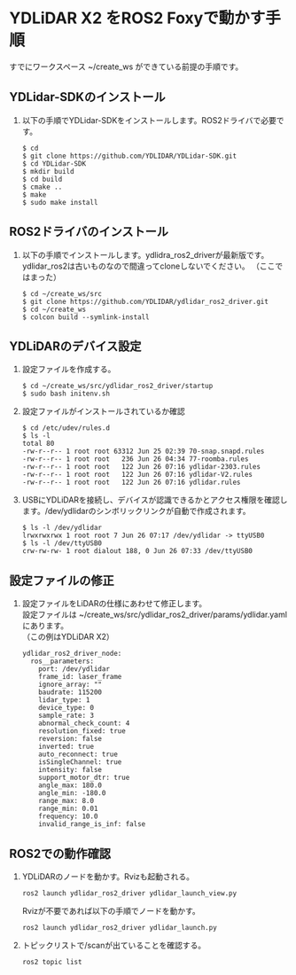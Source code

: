 # YDLiDAR X2 をROS2 Foxyで動かす手順

すでにワークスペース ~/create_ws ができている前提の手順です。

## YDLidar-SDKのインストール

1. 以下の手順でYDLidar-SDKをインストールします。ROS2ドライバで必要です。
    ```
    $ cd
    $ git clone https://github.com/YDLIDAR/YDLidar-SDK.git
    $ cd YDLidar-SDK
    $ mkdir build 
    $ cd build 
    $ cmake ..
    $ make 
    $ sudo make install 
    ```
## ROS2ドライバのインストール

1. 以下の手順でインストールします。ydlidra_ros2_driverが最新版です。ydlidar_ros2は古いものなので間違ってcloneしないでください。 （ここではまった）
    ```
    $ cd ~/create_ws/src
    $ git clone https://github.com/YDLIDAR/ydlidar_ros2_driver.git
    $ cd ~/create_ws
    $ colcon build --symlink-install
    ```
## YDLiDARのデバイス設定

1. 設定ファイルを作成する。
    ```
    $ cd ~/create_ws/src/ydlidar_ros2_driver/startup
    $ sudo bash initenv.sh 
    ```
1. 設定ファイルがインストールされているか確認
    ```
    $ cd /etc/udev/rules.d
    $ ls -l 
    total 80
    -rw-r--r-- 1 root root 63312 Jun 25 02:39 70-snap.snapd.rules
    -rw-r--r-- 1 root root   236 Jun 26 04:34 77-roomba.rules
    -rw-r--r-- 1 root root   122 Jun 26 07:16 ydlidar-2303.rules
    -rw-r--r-- 1 root root   122 Jun 26 07:16 ydlidar-V2.rules
    -rw-r--r-- 1 root root   122 Jun 26 07:16 ydlidar.rules
    ```
1. USBにYDLiDARを接続し、デバイスが認識できるかとアクセス権限を確認します。/dev/ydlidarのシンボリックリンクが自動で作成されます。
    ```
    $ ls -l /dev/ydlidar
    lrwxrwxrwx 1 root root 7 Jun 26 07:17 /dev/ydlidar -> ttyUSB0
    $ ls -l /dev/ttyUSB0
    crw-rw-rw- 1 root dialout 188, 0 Jun 26 07:33 /dev/ttyUSB0
    ```
## 設定ファイルの修正
1. 設定ファイルをLiDARの仕様にあわせて修正します。  
設定ファイルは ~/create_ws/src/ydlidar_ros2_driver/params/ydlidar.yaml にあります。  
（この例はYDLiDAR X2）
    ```
    ydlidar_ros2_driver_node:
      ros__parameters:
        port: /dev/ydlidar
        frame_id: laser_frame
        ignore_array: ""
        baudrate: 115200
        lidar_type: 1
        device_type: 0
        sample_rate: 3
        abnormal_check_count: 4
        resolution_fixed: true
        reversion: false
        inverted: true
        auto_reconnect: true
        isSingleChannel: true
        intensity: false
        support_motor_dtr: true
        angle_max: 180.0
        angle_min: -180.0
        range_max: 8.0
        range_min: 0.01
        frequency: 10.0
        invalid_range_is_inf: false
    ```
## ROS2での動作確認
1. YDLiDARのノードを動かす。Rvizも起動される。
    ```
    ros2 launch ydlidar_ros2_driver ydlidar_launch_view.py 
    ```
    Rvizが不要であれば以下の手順でノードを動かす。
    ```
    ros2 launch ydlidar_ros2_driver ydlidar_launch.py 
    ```
1. トピックリストで/scanが出ていることを確認する。
    ```
    ros2 topic list 
    ```